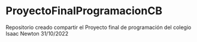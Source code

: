 # ProyectoFinalProgramacionCB
Repositorio creado compartir el Proyecto final de programación del colegio Isaac Newton
31/10/2022
